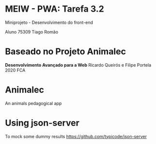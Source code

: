 # MEIW - PWA: Tarefa 3.2
Miniprojeto - Desenvolvimento do front-end

Aluno 75309 Tiago Romão

# Baseado no Projeto Animalec
**Desenvolvimento Avançado para a Web**
Ricardo Queirós e Filipe Portela
2020 FCA

# Animalec
An animals pedagogical app

# Using json-server 
To mock some dummy results
https://github.com/typicode/json-server
